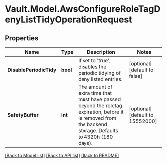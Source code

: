 # Vault.Model.AwsConfigureRoleTagDenyListTidyOperationRequest

## Properties

Name | Type | Description | Notes
------------ | ------------- | ------------- | -------------
**DisablePeriodicTidy** | **bool** | If set to &#x27;true&#x27;, disables the periodic tidying of deny listed entries. | [optional] [default to false]
**SafetyBuffer** | **int** | The amount of extra time that must have passed beyond the roletag expiration, before it is removed from the backend storage. Defaults to 4320h (180 days). | [optional] [default to 15552000]

[[Back to Model list]](../README.md#documentation-for-models) [[Back to API list]](../README.md#documentation-for-api-endpoints) [[Back to README]](../README.md)

